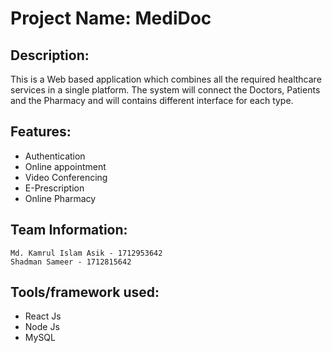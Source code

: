 
# Project Name: MediDoc

## Description:
This is a Web based application which combines all the required healthcare services in a single platform. The system will connect the Doctors, Patients and the Pharmacy and will contains different interface for each type.

## Features: 
 * Authentication
 * Online appointment
 * Video Conferencing
 * E-Prescription
 * Online Pharmacy
 

## Team Information:
    Md. Kamrul Islam Asik - 1712953642
    Shadman Sameer - 1712815642


## Tools/framework used: 
- React Js
- Node Js
- MySQL
